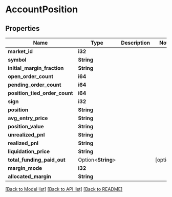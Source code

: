 # AccountPosition

## Properties

Name | Type | Description | Notes
------------ | ------------- | ------------- | -------------
**market_id** | **i32** |  | 
**symbol** | **String** |  | 
**initial_margin_fraction** | **String** |  | 
**open_order_count** | **i64** |  | 
**pending_order_count** | **i64** |  | 
**position_tied_order_count** | **i64** |  | 
**sign** | **i32** |  | 
**position** | **String** |  | 
**avg_entry_price** | **String** |  | 
**position_value** | **String** |  | 
**unrealized_pnl** | **String** |  | 
**realized_pnl** | **String** |  | 
**liquidation_price** | **String** |  | 
**total_funding_paid_out** | Option<**String**> |  | [optional]
**margin_mode** | **i32** |  | 
**allocated_margin** | **String** |  | 

[[Back to Model list]](../README.md#documentation-for-models) [[Back to API list]](../README.md#documentation-for-api-endpoints) [[Back to README]](../README.md)


